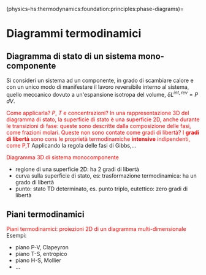 (physics-hs:thermodynamics:foundation:principles:phase-diagrams)=
# Diagrammi termodinamici

## Diagramma di stato di un sistema mono-componente
Si consideri un sistema ad un componente, in grado di scambiare calore e con un unico modo di manifestare il lavoro reversibile interno al sistema, quello meccanico dovuto a un'espansione isotropa del volume, $\delta L^{int,rev} = P \, d V$.

<span style="color:red">Come applicarla? $P$, $T$ e concentrazioni? In una rappresentazione 3D del diagramma di stato, la superficie di stato è una superficie 2D, anche durante le transizioni di fase: queste sono descritte dalla composizione delle fasi, come frazioni molari. Queste non sono contate come gradi di libertà? I **gradi di libertà** sono cons le proprietà termodinamiche **intensive** indipendenti, come P,T</span>
Applicando la regola delle fasi di Gibbs,...

<span style="color:red">Diagramma 3D di sistema monocomponente</span>

- regione di una superficie 2D: ha 2 gradi di libertà
- curva sulla superficie di stato, es: trasformazione termodinamica: ha un grado di libertà
- punto: stato TD determinato, es. punto triplo, eutettico: zero gradi di libertà

## Piani termodinamici
<span style="color:red">Piani termodinamici: proiezioni 2D di un diagramma multi-dimensionale</span>
Esempi:
- piano P-V, Clapeyron
- piano T-S, entropico
- piano H-S, Mollier
- ...


